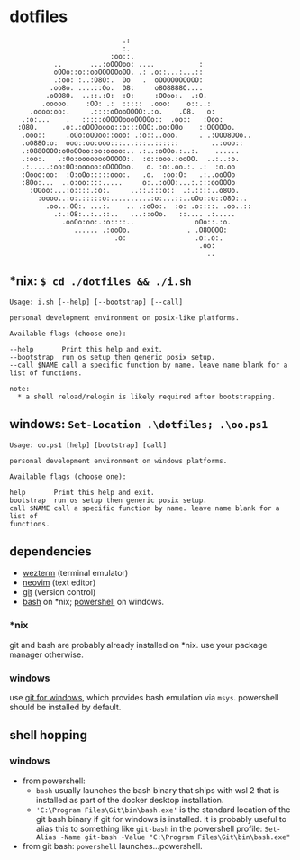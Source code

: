dotfiles
========

```
                            .:
                            :.
                         :oo::.
           ..       ...:oOOOoo: ....           :
           oOOo::o::ooOOOOOoOO. .: .o::...:...::
           .:oo: :..:O8O:.  Oo   .  oOOOOOOOOOO:
          .oo8o. ....::Oo.  O8:     o8O8888O....
         .oOO8O.  ..::.:O:  :O:     :OOoo:.  .:O.
        .ooooo.    :OO: .:  :::::  .ooo:    o::..:
     .oooo:oo:.     .::::oOooOOOO:.:o.    .O8.   o:
   .:o:...    .   :::::oOOOOoooOOOOo::  .oo::   :Ooo:
  :O8O.      .o:.:oOOOoooo::o:::OOO:.oo:OOo    ::OOOOOo.
   .ooo::     .oOo:oOOoo::ooo: .:o::..ooo.     . .:OOO8OOo..
   .oO88O:o:  ooo::oo:ooo:::...:::..::::::        ..:ooo::
   .:O88OOOO:oOoOOoo:oo:oooo:.. .:..:oOOo.:..:.    ......
   .:oo:.   .:Oo:oooooooOOOOO:.  :o::ooo.:ooOO.  ..:..:o.
   .:.....:oo:OO:ooooo:oOOOOoo.   o. :o:.oo.:. .:  :o.oo
   :Oooo:oo:  :O:oOo:::::ooo:.   .o.  :oo:O:   .:..ooOOo
   :8Oo:...  ..o:oo::::.....     o:..:oOO:...:.:::ooOOOo
     :OOoo:...:o::::.:o:.     ..::.:::o::  .:.::::..o8Oo.
       :oooo..:o:.:::::o:..........:o:...::..oOo::o::O8O:..
         .oo...OO:. ...:.    .. .:oOo:.  :o: .o::::. .oo..::
           .:.:O8:..:..::..   ...::oOo.   ::.... .:.....
             .ooOo:oo:.:o::::..               oOo::.:o.
                ...... .:ooOo.              . .O8OOOO:
                          .o:                 .o:.o:.
                                               .oo:
                                                 ..
```

## *nix: `$ cd ./dotfiles && ./i.sh`

```
Usage: i.sh [--help] [--bootstrap] [--call]

personal development environment on posix-like platforms.

Available flags (choose one):

--help       Print this help and exit.
--bootstrap  run os setup then generic posix setup.
--call $NAME call a specific function by name. leave name blank for a list of functions.

note:
  * a shell reload/relogin is likely required after bootstrapping.
```

## windows: `Set-Location .\dotfiles; .\oo.ps1`

```
Usage: oo.ps1 [help] [bootstrap] [call]

personal development environment on windows platforms.

Available flags (choose one):

help       Print this help and exit.
bootstrap  run os setup then generic posix setup.
call $NAME call a specific function by name. leave name blank for a list of
functions.
```

## dependencies

* [wezterm](https://wezfurlong.org/wezterm/index.html) (terminal emulator)
* [neovim](https://neovim.io/) (text editor)
* [git](https://git-scm.com/book/en/v2) (version control)
* [bash](https://www.gnu.org/savannah-checkouts/gnu/bash/manual/bash.html) on *nix; [powershell](https://docs.microsoft.com/en-us/powershell/) on windows.

### *nix

git and bash are probably already installed on *nix. use your package manager otherwise.

### windows

use [git for windows](https://gitforwindows.org), which provides bash emulation via `msys`. powershell should be installed by default.

## shell hopping

### windows

* from powershell:
    * `bash` usually launches the bash binary that ships with wsl 2 that is installed as part of the docker desktop installation.
    * `'C:\Program Files\Git\bin\bash.exe'` is the standard location of the git bash binary if git for windows is installed. it is probably useful to alias this to something like `git-bash` in the powershell profile: `Set-Alias -Name git-bash -Value "C:\Program Files\Git\bin\bash.exe"`
* from git bash: `powershell` launches...powershell.
